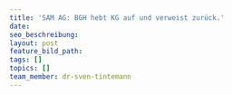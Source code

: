 ```yaml
---
title: 'SAM AG: BGH hebt KG auf und verweist zurück.'
date:
seo_beschreibung:
layout: post
feature_bild_path:
tags: []
topics: []
team_member: dr-sven-tintemann
---
```

